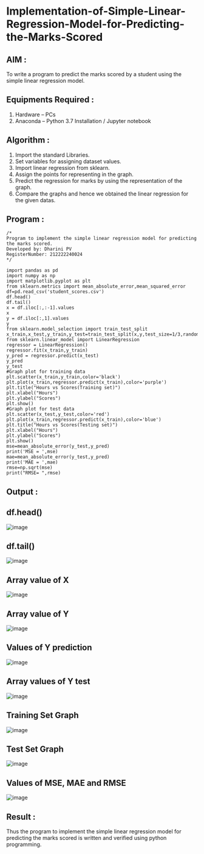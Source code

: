 # Implementation-of-Simple-Linear-Regression-Model-for-Predicting-the-Marks-Scored

## AIM :
To write a program to predict the marks scored by a student using the simple linear regression model.

## Equipments Required :
1. Hardware – PCs
2. Anaconda – Python 3.7 Installation / Jupyter notebook

## Algorithm :
1. Import the standard Libraries.
2. Set variables for assigning dataset values.
3. Import linear regression from sklearn.
4. Assign the points for representing in the graph.
5. Predict the regression for marks by using the representation of the graph.
6. Compare the graphs and hence we obtained the linear regression for the given datas.

## Program :
```
/*
Program to implement the simple linear regression model for predicting the marks scored.
Developed by: Dharini PV
RegisterNumber: 212222240024
*/
```
```
import pandas as pd
import numpy as np
import matplotlib.pyplot as plt
from sklearn.metrics import mean_absolute_error,mean_squared_error
df=pd.read_csv('student_scores.csv')
df.head()
df.tail()
x = df.iloc[:,:-1].values
x
y = df.iloc[:,1].values
y
from sklearn.model_selection import train_test_split
x_train,x_test,y_train,y_test=train_test_split(x,y,test_size=1/3,random_state=0)
from sklearn.linear_model import LinearRegression
regressor = LinearRegression()
regressor.fit(x_train,y_train)
y_pred = regressor.predict(x_test)
y_pred
y_test
#Graph plot for training data
plt.scatter(x_train,y_train,color='black')
plt.plot(x_train,regressor.predict(x_train),color='purple')
plt.title("Hours vs Scores(Training set)")
plt.xlabel("Hours")
plt.ylabel("Scores")
plt.show()
#Graph plot for test data
plt.scatter(x_test,y_test,color='red')
plt.plot(x_train,regressor.predict(x_train),color='blue')
plt.title("Hours vs Scores(Testing set)")
plt.xlabel("Hours")
plt.ylabel("Scores")
plt.show()
mse=mean_absolute_error(y_test,y_pred)
print('MSE = ',mse)
mae=mean_absolute_error(y_test,y_pred)
print('MAE = ',mae)
rmse=np.sqrt(mse)
print("RMSE= ",rmse)
```
## Output :
## df.head()
![image](https://github.com/DHARINIPV/Implementation-of-Simple-Linear-Regression-Model-for-Predicting-the-Marks-Scored/assets/119400845/9dc0a94e-56c5-4365-880e-8bf693eccc0c)


## df.tail()
![image](https://github.com/DHARINIPV/Implementation-of-Simple-Linear-Regression-Model-for-Predicting-the-Marks-Scored/assets/119400845/448886dc-9637-4b5b-b02c-c9c0b6c52dc1)


## Array value of X
![image](https://github.com/DHARINIPV/Implementation-of-Simple-Linear-Regression-Model-for-Predicting-the-Marks-Scored/assets/119400845/02ee8275-24e1-43a7-b890-dca33c79417a)


## Array value of Y
![image](https://github.com/DHARINIPV/Implementation-of-Simple-Linear-Regression-Model-for-Predicting-the-Marks-Scored/assets/119400845/a8ef54f9-4122-4eda-99fc-f7acd429fcff)


## Values of Y prediction
![image](https://github.com/DHARINIPV/Implementation-of-Simple-Linear-Regression-Model-for-Predicting-the-Marks-Scored/assets/119400845/d6e60c59-1a76-4b31-b655-6783bfab4ea4)


## Array values of Y test
![image](https://github.com/DHARINIPV/Implementation-of-Simple-Linear-Regression-Model-for-Predicting-the-Marks-Scored/assets/119400845/b0415a2e-e44c-4892-8aec-4415485a54c1)


## Training Set Graph
![image](https://github.com/DHARINIPV/Implementation-of-Simple-Linear-Regression-Model-for-Predicting-the-Marks-Scored/assets/119400845/2759bf17-0511-489c-abec-266fc884934c)


## Test Set Graph
![image](https://github.com/DHARINIPV/Implementation-of-Simple-Linear-Regression-Model-for-Predicting-the-Marks-Scored/assets/119400845/60cf18dc-4a7d-43ff-837a-8b29d5ef6d01)


## Values of MSE, MAE and RMSE
![image](https://github.com/DHARINIPV/Implementation-of-Simple-Linear-Regression-Model-for-Predicting-the-Marks-Scored/assets/119400845/a94c7007-1472-4f74-a0a1-b250bd0c204f)


## Result :
Thus the program to implement the simple linear regression model for predicting the marks scored is written and verified using python programming.

